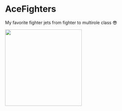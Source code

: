 # AceFighters
My favorite fighter jets from fighter to multirole class :sunglasses:

<img src="https://user-images.githubusercontent.com/55786451/114050117-32484900-98b6-11eb-8778-f8c04915a9a6.jpeg" width="250px"/>
